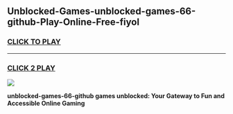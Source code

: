 
## Unblocked-Games-unblocked-games-66-github-Play-Online-Free-fiyol
<h3>
<a href="https://premium76.site?title=unblocked-games-66-github&ref=26A">CLICK TO PLAY</a></h3>
<hr>

<h3>
<a href="https://premium76.site?title=unblocked-games-66-github&ref=26A">CLICK 2 PLAY</a>
  
</h3>

<a href="https://premium76.site?title=unblocked-games-66-github&ref=26A"><img src="https://clearcache.store/games.png"></a>


**unblocked-games-66-github games unblocked: Your Gateway to Fun and Accessible Online Gaming**
